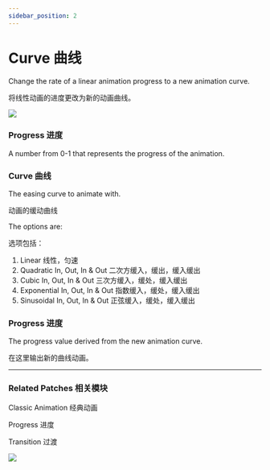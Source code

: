 ```yaml
---
sidebar_position: 2
---
```


# Curve 曲线

Change the rate of a linear animation progress to a new animation curve.

将线性动画的进度更改为新的动画曲线。

![](https://s3.us-west-2.amazonaws.com/secure.notion-static.com/97d5f63e-acef-4a06-b21d-89e9589a141f/Untitled.png?X-Amz-Algorithm=AWS4-HMAC-SHA256&X-Amz-Content-Sha256=UNSIGNED-PAYLOAD&X-Amz-Credential=AKIAT73L2G45EIPT3X45%2F20220602%2Fus-west-2%2Fs3%2Faws4_request&X-Amz-Date=20220602T152734Z&X-Amz-Expires=86400&X-Amz-Signature=6a91b6ebe3c8981fec39e5b519eb6a8e9a0e2c23897d7d797cdb651456ca965e&X-Amz-SignedHeaders=host&response-content-disposition=filename%20%3D%22Untitled.png%22&x-id=GetObject)

### Progress 进度

A number from 0-1 that represents the progress of the animation.

### Curve 曲线

The easing curve to animate with.

动画的缓动曲线

The options are:

选项包括：

1. Linear 线性，匀速
2. Quadratic In, Out, In & Out 二次方缓入，缓出，缓入缓出
3. Cubic In, Out, In & Out 三次方缓入，缓处，缓入缓出
4. Exponential In, Out, In & Out 指数缓入，缓处，缓入缓出
5. Sinusoidal In, Out, In & Out 正弦缓入，缓处，缓入缓出

### Progress 进度

The progress value derived from the new animation curve.

在这里输出新的曲线动画。

---

### Related Patches 相关模块

Classic Animation 经典动画

Progress 进度

Transition 过渡

![](https://s3.us-west-2.amazonaws.com/secure.notion-static.com/882725f1-768d-4e61-afc1-f7c06e2f2d13/Untitled.png?X-Amz-Algorithm=AWS4-HMAC-SHA256&X-Amz-Content-Sha256=UNSIGNED-PAYLOAD&X-Amz-Credential=AKIAT73L2G45EIPT3X45%2F20220602%2Fus-west-2%2Fs3%2Faws4_request&X-Amz-Date=20220602T152754Z&X-Amz-Expires=86400&X-Amz-Signature=4afc9b2ae656cc62739a3a82d89045bdc9ac373f3b14e12f41dc78e6ef5f28b5&X-Amz-SignedHeaders=host&response-content-disposition=filename%20%3D%22Untitled.png%22&x-id=GetObject)
